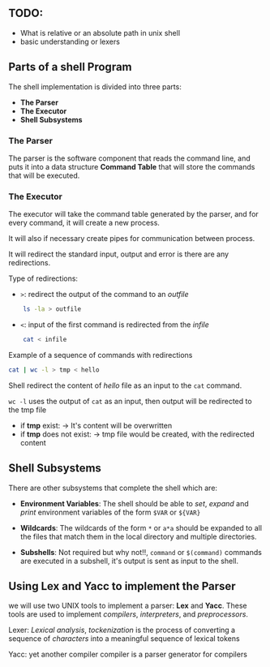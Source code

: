 ## TODO:

- What is relative or an absolute path in unix shell
- basic understanding or lexers

## Parts of a shell Program

The shell implementation is divided into three parts:

- **The Parser**
- **The Executor**
- **Shell Subsystems**

### The Parser

The parser is the software component that reads the command line, and puts it into a data structure
**Command Table** that will store the commands that will be executed.

### The Executor

The executor will take the command table generated by the parser, and for every command, it will create a new process.

It will also if necessary create pipes for communication between process.

It will redirect the standard input, output and error is there are any redirections.

Type of redirections:

- `>`: redirect the output of the command to an _outfile_

```bash
    ls -la > outfile
```

- `<`: input of the first command is redirected from the _infile_

```bash
    cat < infile
```

Example of a sequence of commands with redirections

```bash
cat | wc -l > tmp < hello
```

Shell redirect the content of _hello_ file as an input to the `cat` command.

`wc -l` uses the output of `cat` as an input, then output will be redirected to the tmp file

- if **tmp** exist:
  -> It's content will be overwritten
- if **tmp** does not exist:
  -> tmp file would be created, with the redirected content

## Shell Subsystems

There are other subsystems that complete the shell which are:

- **Environment Variables**: The shell should be able to _set_, _expand_ and _print_ environment variables
  of the form `$VAR` or `${VAR}`

- **Wildcards**: The wildcards of the form `*` or `a*a` should be expanded to all the files that match them in the local directory
  and multiple directories.

- **Subshells**: Not required but why not!!, `command` or `$(command)`
  commands are executed in a subshell, it's output is sent as input to the shell.

## Using Lex and Yacc to implement the Parser

we will use two UNIX tools to implement a parser: **Lex** and **Yacc**. These tools are used to
implement _compilers_, _interpreters_, and _preprocessors_.

Lexer: _Lexical analysis_, _tockenization_ is the process of converting a sequence of _characters_ into a meaningful sequence of lexical tokens

Yacc: yet another compiler compiler is a parser generator for compilers

